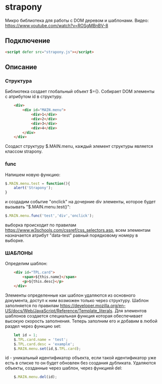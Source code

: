 # strapony
Микро библиотека для работы с DOM деревом и шаблонами.
Видео: https://www.youtube.com/watch?v=ROSgMBnBV-8

## Подключение ##
```html
<script defer src="strapony.js"></script>
```
## Описание ##
### Структура ###
Библиотека создает глобальный объект $={}.
Собирает DOM элементы с атрибутом id в структуру. 
```html
    <div>
        <div id="MAIN.menu">
            <div>1</div>
            <div>2</div>
            <div>3</div>
            <div>4</div>
        </div>
    </div>
```
Создаст структуру $.MAIN.menu, каждый элемент структуры является классом strapony.
### func ###
Напишем новую функцию:
```js
$.MAIN.menu.test = function(){
    alert('Strapony');
}
```
и создадим событие "onclick" на дочерние div элементы, которое будет вызывать "$.MAIN.menu.test()": 
```js
$.MAIN.menu.func('test','div','onclick');
```
выборка происходит по правилам https://www.w3schools.com/cssref/css_selectors.asp, всем элементам назначается атрибут "data-test" равный порядковому номеру в выборке.
### ШАБЛОНЫ ###
Определим шаблон:
```html
    <div id="TPL.card">
        <span>${this.name}</span>
        <p>${this.desc}</p>
    </div>
```
Элементы определенные как шаблон удаляются из основного документа, доступ к ним возможен только через структуру.
Шаблон заполняется по правилам https://developer.mozilla.org/en-US/docs/Web/JavaScript/Reference/Template_literals.
Для элементов шаблонов создается специальная функция которая обеспечивает высокую скорость заполнения. 
Теперь заполним его и добавим в любой раздел через функцию set:
```js
    let id = 1;
    $.TPL.card.name = 'test';
    $.TPL.card.desc = 'example';
    $.MAIN.menu.set(id,$.TPL.card);
```
id - уникальный идентификатор объекта, если такой идентификатор уже есть в списке то он будет обновлен без создания дубликата.
Удаляются объекты, созданные через шаблон, через функцией del:
```js
    $.MAIN.menu.del(id);
```